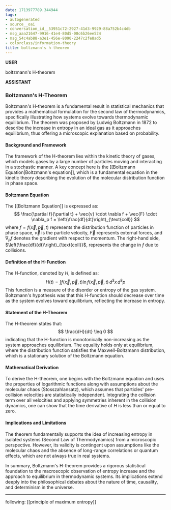 ```yaml
---
date: 1713977789.344944
tags:
- autogenerated
- source__oai
- conversation_id__53951c72-2927-41d3-9929-88a752b4c4db
- msg_aaa21647-9916-41e4-80d5-08c6b26ee524
- msg_54c4ab88-a3e1-456e-8090-2247c2fe8ad5
- colorclass/information-theory
title: boltzmann's h-theorem
---
```


**USER**

boltzmann's H-theorem


**ASSISTANT**

### Boltzmann's H-Theorem

Boltzmann's H-theorem is a fundamental result in statistical mechanics that provides a mathematical formulation for the second law of thermodynamics, specifically illustrating how systems evolve towards thermodynamic equilibrium. The theorem was proposed by Ludwig Boltzmann in 1872 to describe the increase in entropy in an ideal gas as it approaches equilibrium, thus offering a microscopic explanation based on probability.

#### Background and Framework

The framework of the H-theorem lies within the kinetic theory of gases, which models gases by a large number of particles moving and interacting in a stochastic manner. A key concept here is the [[Boltzmann Equation|Boltzmann's equation]], which is a fundamental equation in the kinetic theory describing the evolution of the molecular distribution function in phase space.

#### Boltzmann Equation

The [[Boltzmann Equation]] is expressed as:
$$ \frac{\partial f}{\partial t} + \vec{v} \cdot \nabla f + \vec{F} \cdot \nabla_p f = \left(\frac{df}{dt}\right)_{\text{coll}} $$
where $f=f(\vec{x}, \vec{p}, t)$ represents the distribution function of particles in phase space, $\vec{v}$ is the particle velocity, $\vec{F}$ represents external forces, and $\nabla_p f$ denotes the gradient with respect to momentum. The right-hand side, $\left(\frac{df}{dt}\right)_{\text{coll}}$, represents the change in $f$ due to collisions.

#### Definition of the H-Function

The H-function, denoted by $H$, is defined as:
$$ H(t) = \int f(\vec{x}, \vec{p}, t) \ln f(\vec{x}, \vec{p}, t) \, d^3x \, d^3p $$
This function is a measure of the disorder or entropy of the gas system. Boltzmann's hypothesis was that this H-function should decrease over time as the system evolves toward equilibrium, reflecting the increase in entropy.

#### Statement of the H-Theorem

The H-theorem states that:
$$ \frac{dH}{dt} \leq 0 $$
indicating that the H-function is monotonically non-increasing as the system approaches equilibrium. The equality holds only at equilibrium, where the distribution function satisfies the Maxwell-Boltzmann distribution, which is a stationary solution of the Boltzmann equation.

#### Mathematical Derivation

To derive the H-theorem, one begins with the Boltzmann equation and uses the properties of logarithmic functions along with assumptions about the molecular chaos (Stosszahlansatz), which assumes that particles' pre-collision velocities are statistically independent. Integrating the collision term over all velocities and applying symmetries inherent in the collision dynamics, one can show that the time derivative of $H$ is less than or equal to zero.

#### Implications and Limitations

The theorem fundamentally supports the idea of increasing entropy in isolated systems (Second Law of Thermodynamics) from a microscopic perspective. However, its validity is contingent upon assumptions like the molecular chaos and the absence of long-range correlations or quantum effects, which are not always true in real systems.

In summary, Boltzmann's H-theorem provides a rigorous statistical foundation to the macroscopic observation of entropy increase and the approach to equilibrium in thermodynamic systems. Its implications extend deeply into the philosophical debates about the nature of time, causality, and determinism in the universe.


---


following: [[principle of maximum entropy]]